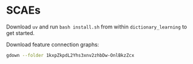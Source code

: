 # SCAEs

Download `uv` and run `bash install.sh` from within `dictionary_learning` to get started.

Download feature connection graphs:
```bash
gdown --folder 1kxpZkpdL2Yhs3xnv2zhbDw-OnlBkzZcx 
```